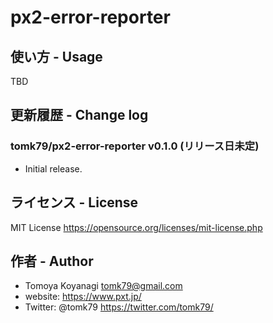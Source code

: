 # px2-error-reporter

## 使い方 - Usage

TBD

## 更新履歴 - Change log

### tomk79/px2-error-reporter v0.1.0 (リリース日未定)

- Initial release.



## ライセンス - License

MIT License https://opensource.org/licenses/mit-license.php


## 作者 - Author

- Tomoya Koyanagi <tomk79@gmail.com>
- website: <https://www.pxt.jp/>
- Twitter: @tomk79 <https://twitter.com/tomk79/>
